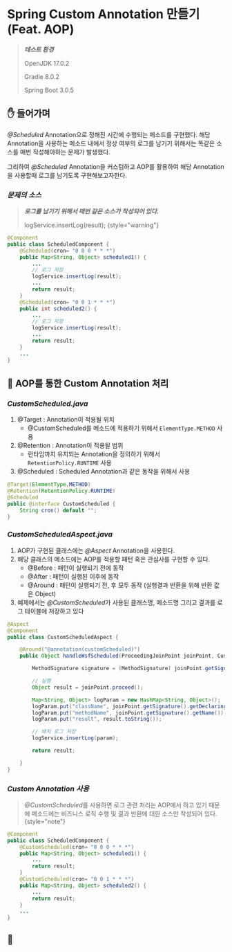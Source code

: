 # Spring Custom Annotation 만들기 (Feat. AOP)

> ***테스트 환경***
>
> OpenJDK 17.0.2
> 
> Gradle 8.0.2
> 
> Spring Boot 3.0.5

## ✋ 들어가며
_@Scheduled_ Annotation으로 정해진 시간에 수행되는 메소드를 구현했다.
해당 Annotation을 사용하는 메소드 내에서 정상 여부의 로그를 남기기 위해서는 똑같은 소스를 매번 작성해야하는 문제가 발생했다.

그리하여 _@Scheduled_ Annotation을 커스텀하고 AOP를 활용하여 해당 Annotation을 사용할때 로그를 남기도록 구현해보고자한다.

### ***문제의 소스***
> ***로그를 남기기 위해서 매번 같은 소스가 작성되어 있다.***
>
> logService.insertLog(result);
{style="warning"}
```Java
@Component
public class ScheduledComponent {
    @Scheduled(cron= "0 0 0 * * *")
    public Map<String, Object> scheduled1() {
        ...
        // 로그 저장
        logService.insertLog(result);
        ...
        return result;
    }
    @Scheduled(cron= "0 0 1 * * *")
    public int scheduled2() {
        ...
        // 로그 저장
        logService.insertLog(result);
        ...
        return result;
    }
    ...
}
```

## 🧰 AOP를 통한 Custom Annotation 처리

### ***CustomScheduled.java***
1. @Target : Annotation이 적용될 위치
    - @CustomScheduled를 메소드에 적용하기 위해서 `ElementType.METHOD` 사용
2. @Retention : Annotation이 적용될 범위
    - 런타임까지 유지되는 Annotation을 정의하기 위해서 `RetentionPolicy.RUNTIME` 사용 
3. @Scheduled : Scheduled Annotation과 같은 동작을 위해서 사용
```Java
@Target(ElementType.METHOD)
@Retention(RetentionPolicy.RUNTIME)
@Scheduled
public @interface CustomScheduled {
    String cron() default "";
}
```

### ***CustomScheduledAspect.java*** ###
1. AOP가 구현된 클래스에는 *@Aspect* Annotation을 사용한다. 
2. 해당 클래스의 메소드에는 AOP를 적용할 패턴 혹은 관심사를 구현할 수 있다.
    - @Before : 패턴이 실행되기 전에 동작
    - @After : 패턴이 실행된 이후에 동작
    - @Around : 패턴이 실행되기 전, 후 모두 동작 (실행결과 반환을 위해 반환 값은 Object)
3. 예제에서는 *@CustomScheduled*가 사용된 클래스명, 메소드명 그리고 결과를 로그 테이블에 저장하고 있다 
```Java
@Aspect
@Component
public class CustomScheduledAspect {

    @Around("@annotation(customScheduled)")
    public Object handleWsfScheduled(ProceedingJoinPoint joinPoint, CustomScheduled customScheduled) throws Throwable {

        MethodSignature signature = (MethodSignature) joinPoint.getSignature();

        // 실행
        Object result = joinPoint.proceed();

        Map<String, Object> logParam = new HashMap<String, Object>();
        logParam.put("className", joinPoint.getSignature().getDeclaringTypeName());
        logParam.put("methodName", joinPoint.getSignature().getName());
        logParam.put("result", result.toString());

        // 배치 로그 저장
        logService.insertLog(param);

        return result;

    }
}
```

### ***Custom Annotation 사용***
> *@CustomScheduled*를 사용하면 로그 관련 처리는 AOP에서 하고 있기 때문에 메소드에는 비즈니스 로직 수행 및 결과 반환에 대한 소스만 작성되어 있다. 
{style="note"}
```Java
@Component
public class ScheduledComponent {
    @CustomScheduled(cron= "0 0 0 * * *")
    public Map<String, Object> scheduled1() {
        ...
        return result;
    }
    @CustomScheduled(cron= "0 0 1 * * *")
    public Map<String, Object> scheduled2() {
        ...
        return result;
    }
    ...
}
```

## 👋

<inline-frame src="https://rundevelrun.6developer.com/static/giscus.html" width="100%"/>
